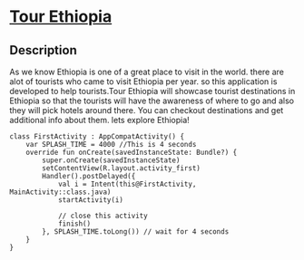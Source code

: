 # [Tour Ethiopia](https://www.lonelyplanet.com/ethiopia/tours)
## Description
As we know Ethiopia is one of a great place to visit in the world. there are alot of tourists who came to visit Ethiopia per year. so this application is developed to help tourists.Tour Ethiopia will showcase tourist destinations in Ethiopia so that the tourists will have the awareness of where to go and also they will pick hotels around there. You can checkout destinations and get additional info about them. lets explore Ethiopia!
```
class FirstActivity : AppCompatActivity() {
    var SPLASH_TIME = 4000 //This is 4 seconds
    override fun onCreate(savedInstanceState: Bundle?) {
        super.onCreate(savedInstanceState)
        setContentView(R.layout.activity_first)
        Handler().postDelayed({
            val i = Intent(this@FirstActivity, MainActivity::class.java)
            startActivity(i)

            // close this activity
            finish()
        }, SPLASH_TIME.toLong()) // wait for 4 seconds
    }
}
```
